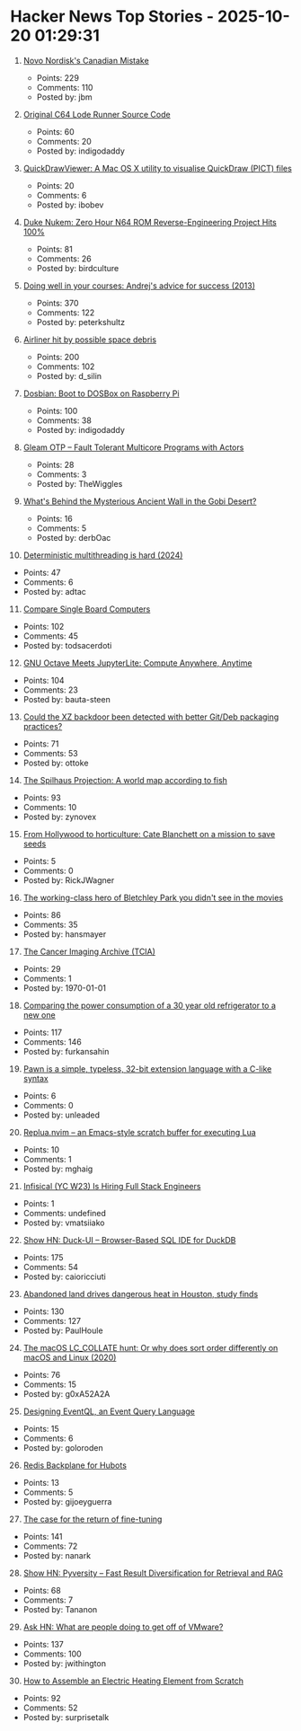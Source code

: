 # Hacker News Top Stories - 2025-10-20 01:29:31

1. [Novo Nordisk's Canadian Mistake](https://www.science.org/content/blog-post/novo-nordisk-s-canadian-mistake)
   - Points: 229
   - Comments: 110
   - Posted by: jbm

2. [Original C64 Lode Runner Source Code](https://github.com/Piddewitt/Loderunner)
   - Points: 60
   - Comments: 20
   - Posted by: indigodaddy

3. [QuickDrawViewer: A Mac OS X utility to visualise QuickDraw (PICT) files](https://github.com/wiesmann/QuickDrawViewer)
   - Points: 20
   - Comments: 6
   - Posted by: ibobev

4. [Duke Nukem: Zero Hour N64 ROM Reverse-Engineering Project Hits 100%](https://github.com/Gillou68310/DukeNukemZeroHour)
   - Points: 81
   - Comments: 26
   - Posted by: birdculture

5. [Doing well in your courses: Andrej's advice for success (2013)](https://cs.stanford.edu/people/karpathy/advice.html)
   - Points: 370
   - Comments: 122
   - Posted by: peterkshultz

6. [Airliner hit by possible space debris](https://avbrief.com/united-max-hit-by-falling-object-at-36000-feet/)
   - Points: 200
   - Comments: 102
   - Posted by: d_silin

7. [Dosbian: Boot to DOSBox on Raspberry Pi](https://cmaiolino.wordpress.com/dosbian/)
   - Points: 100
   - Comments: 38
   - Posted by: indigodaddy

8. [Gleam OTP – Fault Tolerant Multicore Programs with Actors](https://github.com/gleam-lang/otp)
   - Points: 28
   - Comments: 3
   - Posted by: TheWiggles

9. [What's Behind the Mysterious Ancient Wall in the Gobi Desert?](https://news.artnet.com/art-world/the-hunt-gobi-wall-mongolia-2674588)
   - Points: 16
   - Comments: 5
   - Posted by: derbOac

10. [Deterministic multithreading is hard (2024)](https://www.factorio.com/blog/post/fff-415)
   - Points: 47
   - Comments: 6
   - Posted by: adtac

11. [Compare Single Board Computers](https://sbc.compare/)
   - Points: 102
   - Comments: 45
   - Posted by: todsacerdoti

12. [GNU Octave Meets JupyterLite: Compute Anywhere, Anytime](https://blog.jupyter.org/gnu-octave-meets-jupyterlite-compute-anywhere-anytime-8b033afbbcdc)
   - Points: 104
   - Comments: 23
   - Posted by: bauta-steen

13. [Could the XZ backdoor been detected with better Git/Deb packaging practices?](https://optimizedbyotto.com/post/xz-backdoor-debian-git-detection/)
   - Points: 71
   - Comments: 53
   - Posted by: ottoke

14. [The Spilhaus Projection: A world map according to fish](https://southernwoodenboatsailing.com/news/the-spilhaus-projection-a-world-map-according-to-fish)
   - Points: 93
   - Comments: 10
   - Posted by: zynovex

15. [From Hollywood to horticulture: Cate Blanchett on a mission to save seeds](https://www.bbc.com/news/articles/cwy7ekl4yl8o)
   - Points: 5
   - Comments: 0
   - Posted by: RickJWagner

16. [The working-class hero of Bletchley Park you didn't see in the movies](https://www.theguardian.com/world/2025/oct/12/move-over-alan-turing-meet-the-working-class-hero-of-bletchley-park-you-didnt-see-in-the-movies)
   - Points: 86
   - Comments: 35
   - Posted by: hansmayer

17. [The Cancer Imaging Archive (TCIA)](https://www.cancerimagingarchive.net/)
   - Points: 29
   - Comments: 1
   - Posted by: 1970-01-01

18. [Comparing the power consumption of a 30 year old refrigerator to a new one](https://ounapuu.ee/posts/2025/10/14/fridge-power-consumption/)
   - Points: 117
   - Comments: 146
   - Posted by: furkansahin

19. [Pawn is a simple, typeless, 32-bit extension language with a C-like syntax](https://www.compuphase.com/pawn/pawn.htm)
   - Points: 6
   - Comments: 0
   - Posted by: unleaded

20. [Replua.nvim – an Emacs-style scratch buffer for executing Lua](https://github.com/mghaight/replua.nvim)
   - Points: 10
   - Comments: 1
   - Posted by: mghaig

21. [Infisical (YC W23) Is Hiring Full Stack Engineers](https://www.ycombinator.com/companies/infisical/jobs/0gY2Da1-full-stack-engineer-global)
   - Points: 1
   - Comments: undefined
   - Posted by: vmatsiiako

22. [Show HN: Duck-UI – Browser-Based SQL IDE for DuckDB](https://demo.duckui.com)
   - Points: 175
   - Comments: 54
   - Posted by: caioricciuti

23. [Abandoned land drives dangerous heat in Houston, study finds](https://stories.tamu.edu/news/2025/10/07/abandoned-land-drives-dangerous-heat-in-houston-texas-am-study-finds/)
   - Points: 130
   - Comments: 127
   - Posted by: PaulHoule

24. [The macOS LC_COLLATE hunt: Or why does sort order differently on macOS and Linux (2020)](https://blog.zhimingwang.org/macos-lc_collate-hunt)
   - Points: 76
   - Comments: 15
   - Posted by: g0xA52A2A

25. [Designing EventQL, an Event Query Language](https://docs.eventsourcingdb.io/blog/2025/10/20/designing-eventql-an-event-query-language/)
   - Points: 15
   - Comments: 6
   - Posted by: goloroden

26. [Redis Backplane for Hubots](https://github.com/hubot-friends/hubot-redis-backplane)
   - Points: 13
   - Comments: 5
   - Posted by: gijoeyguerra

27. [The case for the return of fine-tuning](https://welovesota.com/article/the-case-for-the-return-of-fine-tuning)
   - Points: 141
   - Comments: 72
   - Posted by: nanark

28. [Show HN: Pyversity – Fast Result Diversification for Retrieval and RAG](https://github.com/Pringled/pyversity)
   - Points: 68
   - Comments: 7
   - Posted by: Tananon

29. [Ask HN: What are people doing to get off of VMware?](undefined)
   - Points: 137
   - Comments: 100
   - Posted by: jwithington

30. [How to Assemble an Electric Heating Element from Scratch](https://solar.lowtechmagazine.com/2025/10/how-to-build-an-electric-heating-element-from-scratch/)
   - Points: 92
   - Comments: 52
   - Posted by: surprisetalk


